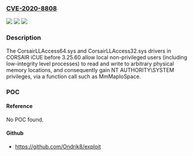 ### [CVE-2020-8808](https://cve.mitre.org/cgi-bin/cvename.cgi?name=CVE-2020-8808)
![](https://img.shields.io/static/v1?label=Product&message=n%2Fa&color=blue)
![](https://img.shields.io/static/v1?label=Version&message=n%2Fa&color=blue)
![](https://img.shields.io/static/v1?label=Vulnerability&message=n%2Fa&color=brighgreen)

### Description

The CorsairLLAccess64.sys and CorsairLLAccess32.sys drivers in CORSAIR iCUE before 3.25.60 allow local non-privileged users (including low-integrity level processes) to read and write to arbitrary physical memory locations, and consequently gain NT AUTHORITY\SYSTEM privileges, via a function call such as MmMapIoSpace.

### POC

#### Reference
No POC found.

#### Github
- https://github.com/Ondrik8/exploit

